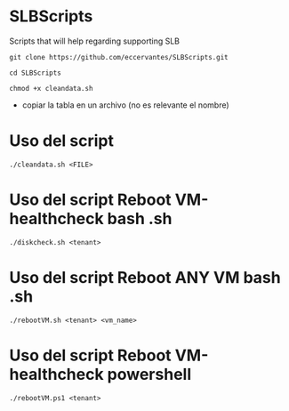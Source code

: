 # SLBScripts
Scripts that will help regarding supporting SLB

`git clone https://github.com/eccervantes/SLBScripts.git`

`cd SLBScripts`

`chmod +x cleandata.sh`

* copiar la tabla en un archivo (no es relevante el nombre)

# Uso del script 

`./cleandata.sh <FILE>`

# Uso del script Reboot VM-healthcheck bash .sh

`./diskcheck.sh <tenant>`

# Uso del script Reboot ANY VM bash .sh

`./rebootVM.sh <tenant> <vm_name>`

# Uso del script Reboot VM-healthcheck powershell

`./rebootVM.ps1 <tenant>`
